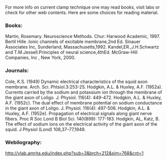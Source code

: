 
For more info on current clamp technique one may read books, visit labs or check for other web contents. Here are some choices for reading material.

 

### Books: 
 

Martin, Rosemary. Neuroscience Methods. Chur: Harwood Academic, 1997.
Bertil Hille .Ionic channels of excitable membrane,2nd Ed. Sinauer Associates Inc, Sunderland, Massachusetts,1992.
Kandel,ER.,J.H.Schwartz and T.M.Jessell.Principles of neural science,4thEd. McGraw-Hill Companies, Inc , New York, 2000.

 

### Journals:
 

Cole, K.S. (1949) Dynamic electrical characteristics of the squid axon membrane. Arch. Sci. Phtsiol.3:253-25.
Hodgkin, A.L. & Huxley, A.F. (1952a). Currents carried by the sodium and potassium ion through the membrane of the giant axon of Loligo. J. Physiol. 116(4): 449-472.
Hodgkin, A.L. & Huxley, A.F. (1952c). The dual effect of membrane potential on sodium conductance in the giant axon of Loligo. J. Physiol. 116(4): 497-506.
Hodgkin, A.L. & Huxley, A.F. (1952e). Propagation of electrical signals along giant nerve fibers. Proc R Soc Lond B Biol Sci. 140(899): 177-183.
Hodgkin, AL, Katz, B. The effect of sodium ions on the electrical activity of the giant axon of the squid. J Physiol (Lond) 108,37–77,1949.
 
 

### Webilography:
 

http://vlab.amrita.edu/index.php?sub=3&brch=212&sim=768&cnt=1

